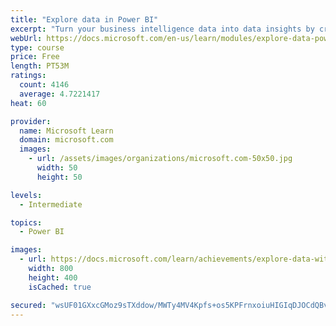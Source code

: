 ```yaml
---
title: "Explore data in Power BI"
excerpt: "Turn your business intelligence data into data insights by creating and configuring Power BI dashboards."
webUrl: https://docs.microsoft.com/en-us/learn/modules/explore-data-power-bi/
type: course
price: Free
length: PT53M
ratings:
  count: 4146
  average: 4.7221417
heat: 60

provider:
  name: Microsoft Learn
  domain: microsoft.com
  images:
    - url: /assets/images/organizations/microsoft.com-50x50.jpg
      width: 50
      height: 50

levels:
  - Intermediate

topics:
  - Power BI

images:
  - url: https://docs.microsoft.com/learn/achievements/explore-data-with-power-bi-desktop-social.png
    width: 800
    height: 400
    isCached: true

secured: "wsUF01GXxcGMoz9sTXddow/MWTy4MV4Kpfs+os5KPFrnxoiuHIGIqDJOCdQBv4YaAUdVnpQyMCmCtVj42+GjxrbC6UTp9UQGDVutjTciEQhpVNHAbB+gct/0+DtDKBLXZnuThcrciJKHYEmQxkGkfor2UaF3apVSBtlcJIKlHlBx0CtJNTKXHkairtxWW/6dcT+Q7i09d2ojiqhS1BzXn60B4oe8CyZasr3sITuZLnl9PbMOY1iaj5cVFGaPvlZIRG8YFMr4RGqa+GoOSqLtM5rXtLpSvoJuscNaZ+OYH7UlLWjinh6oQSOSR1ZuEXxrlG5GxWUP1lsi8yCgbctK9mfO5/rHOLhuW1K/3wH+l0+In+Oy5njeix/CvW+AOj41Lg2q5bbcZSgvwuy7uIZGYWlgnzLY8KT705wNYQoOGfc=;aUsKt823a4dpkKygOV/TSQ=="
---
```


